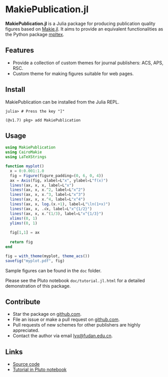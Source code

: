 # MakiePublication.jl

**MakiePublication.jl** is a Julia package for producing publication quality figures based on [Makie.jl](https://github.com/JuliaPlots/Makie.jl). It aims to provide an equivalent functionalities as the Python package [mpltex](https://github.com/liuyxpp/mpltex).

## Features

* Provide a collection of custom themes for journal publishers: ACS, APS, RSC.
* Custom theme for making figures suitable for web pages.

## Install

MakiePublication can be installed from the Julia REPL.

```console
julia> # Press the key "]"

(@v1.7) pkg> add MakiePublication
```

## Usage

```julia
using MakiePublication
using CairoMakie
using LaTeXStrings

function myplot()
  x = 0:0.001:1.0
  fig = Figure(figure_padding=(0, 6, 0, 4))
  ax = Axis(fig, xlabel=L"x", ylabel=L"f(x)")
  lines!(ax, x, x, label=L"x")
  lines!(ax, x, x.^2, label=L"x^2")
  lines!(ax, x, x.^3, label=L"x^3")
  lines!(ax, x, x.^4, label=L"x^4")
  lines!(ax, x, log.(x.+1), label=L"\ln(1+x)")
  lines!(ax, x, .√x, label=L"x^{1/2}")
  lines!(ax, x, x.^(1/3), label=L"x^{1/3}")
  xlims!(0, 1)
  ylims!(0, 1)
  
  fig[1,1] = ax
  
  return fig
end

fig = with_theme(myplot, theme_acs())
savefig("myplot.pdf", fig)
```

Sample figures can be found in the `doc` folder.

Please see the Pluto notebook `doc/tutorial.jl.html` for a detailed demonstration of this package.

## Contribute

* Star the package on [github.com](https://github.com/liuyxpp/MakiePublication.jl).
* File an issue or make a pull request on [github.com](https://github.com/liuyxpp/MakiePublication.jl).
* Pull requests of new schemes for other publishers are highly appreciated.
* Contact the author via email <lyx@fudan.edu.cn>.

## Links

* [Source code](https://github.com/liuyxpp/MakiePublication.jl)
* [Tutorial in Pluto notebook](https://github.com/liuyxpp/MakiePublication.jl/blob/master/doc/tutorial.jl.html)